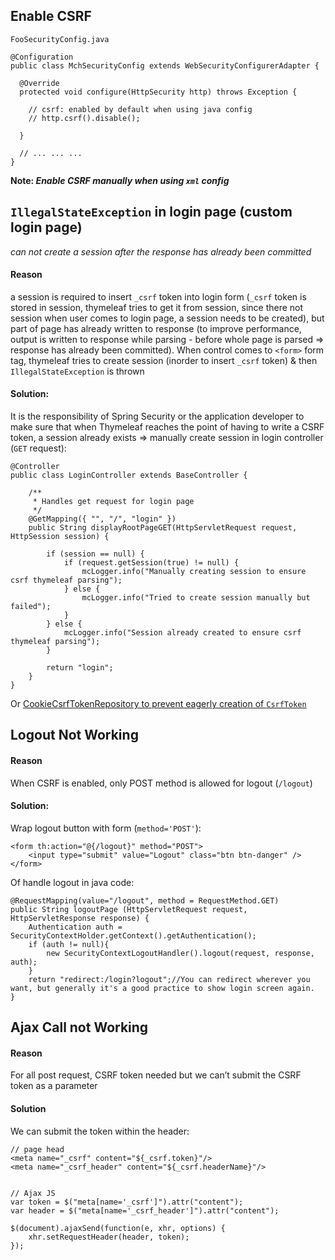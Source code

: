 ## Enable CSRF
`FooSecurityConfig.java`
```
@Configuration
public class MchSecurityConfig extends WebSecurityConfigurerAdapter {

  @Override
  protected void configure(HttpSecurity http) throws Exception {

    // csrf: enabled by default when using java config
    // http.csrf().disable();

  }

  // ... ... ...
}
```
**Note: *Enable CSRF manually when using `xml` config***


## `IllegalStateException` in login page (custom login page)
*can not create a session after the response has already been committed*
#### Reason
a session is required to insert `_csrf` token into login form (`_csrf` token is stored in session, thymeleaf tries to get it from session, since there not session when user comes to login page, a session needs to be created), but part of page has already written to response (to improve performance, output is written to response while parsing - before whole page is parsed => response has already been committed). 
When control comes to `<form>` form tag, thymeleaf tries to create session (inorder to insert `_csrf` token) & then `IllegalStateException` is thrown

#### Solution:
It is the responsibility of Spring Security or the application developer to make sure that when Thymeleaf reaches the point of having to write a CSRF token, a session already exists => manually create session in login controller (`GET` request):
```
@Controller
public class LoginController extends BaseController {

	/**
	 * Handles get request for login page
	 */
	@GetMapping({ "", "/", "login" })
	public String displayRootPageGET(HttpServletRequest request, HttpSession session) {

		if (session == null) {
			if (request.getSession(true) != null) {
				mcLogger.info("Manually creating session to ensure csrf thymeleaf parsing");
			} else {
				mcLogger.info("Tried to create session manually but failed");
			}
		} else {
			mcLogger.info("Session already created to ensure csrf thymeleaf parsing");
		}

		return "login";
	}
}
```

Or [CookieCsrfTokenRepository to prevent eagerly creation of `CsrfToken`](https://github.com/spring-projects/spring-security/issues/3906#issuecomment-222729442)

## Logout Not Working
#### Reason
When CSRF is enabled, only POST method is allowed for logout (`/logout`)

#### Solution:
Wrap logout button with form (`method='POST'`):
```
<form th:action="@{/logout}" method="POST">
	<input type="submit" value="Logout" class="btn btn-danger" />
</form>
```

Of handle logout in java code:
```
@RequestMapping(value="/logout", method = RequestMethod.GET)
public String logoutPage (HttpServletRequest request, HttpServletResponse response) {
    Authentication auth = SecurityContextHolder.getContext().getAuthentication();
    if (auth != null){    
        new SecurityContextLogoutHandler().logout(request, response, auth);
    }
    return "redirect:/login?logout";//You can redirect wherever you want, but generally it's a good practice to show login screen again.
}
```

## Ajax Call not Working
#### Reason
For all post request, CSRF token needed but we can’t submit the CSRF token as a parameter

#### Solution
We can submit the token within the header:
```
// page head
<meta name="_csrf" content="${_csrf.token}"/>
<meta name="_csrf_header" content="${_csrf.headerName}"/>


// Ajax JS
var token = $("meta[name='_csrf']").attr("content");
var header = $("meta[name='_csrf_header']").attr("content");
 
$(document).ajaxSend(function(e, xhr, options) {
    xhr.setRequestHeader(header, token);
});
```
